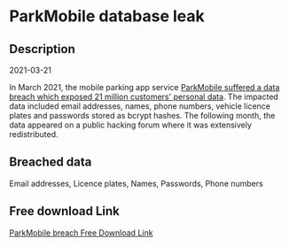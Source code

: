 # ParkMobile database leak

## Description

2021-03-21

In March 2021, the mobile parking app service <a href="https://krebsonsecurity.com/2021/04/parkmobile-breach-exposes-license-plate-data-mobile-numbers-of-21m-users/" target="_blank" rel="noopener">ParkMobile suffered a data breach which exposed 21 million customers' personal data</a>. The impacted data included email addresses, names, phone numbers, vehicle licence plates and passwords stored as bcrypt hashes. The following month, the data appeared on a public hacking forum where it was extensively redistributed.

## Breached data

Email addresses, Licence plates, Names, Passwords, Phone numbers

## Free download Link

[ParkMobile breach Free Download Link](https://link-to.net/1229997/161.86767379784118/dynamic/?r=aHR0cHM6Ly93d3cubWVkaWFmaXJlLmNvbS92aWV3LzlwT05XTWRPYjhFR051Ry9wYXJrbW9iaWxlLmlvL2ZpbGU=)